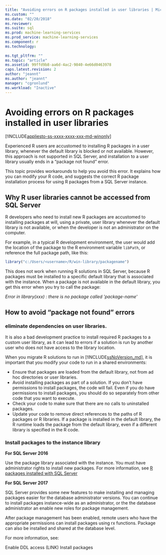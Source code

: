 ```yaml
---
title: "Avoiding errors on R packages installed in user libraries | Microsoft Docs"
ms.custom: ""
ms.date: "02/20/2018"
ms.reviewer: 
ms.suite: sql
ms.prod: machine-learning-services
ms.prod_service: machine-learning-services
ms.component: r
ms.technology: 
  
ms.tgt_pltfrm: ""
ms.topic: "article"
ms.assetid: 99ffd9b8-aa6d-4ac2-9840-4e66d0463978
caps.latest.revision: 2
author: "jeannt"
ms.author: "jeannt"
manager: "cgronlund"
ms.workload: "Inactive"
---
```

# Avoiding errors on R packages installed in user libraries
[!INCLUDE[appliesto-ss-xxxx-xxxx-xxx-md-winonly](../../includes/appliesto-ss-xxxx-xxxx-xxx-md-winonly.md)]

Experienced R users are accustomed to installing R packages in a user library, whenever the default library is blocked or not available. However, this approach is not supported in SQL Server, and installation to a user library usually ends in a “package not found” error.

This topic provides workarounds to help you avoid this error. It explains how you can modify your R code, and suggests the correct R package installation process for using R packages from a SQL Server instance.

## Why R user libraries cannot be accessed from SQL Server

R developers who need to install new R packages are accustomed to installing packages at will, using a private, user library whenever the default library is not available, or when the developer is not an administrator on the computer.

For example, in a typical R development environment, the user would add the  location of the package to the R environment variable `libPath`, or reference the full package path, like this:

```R
library("c:/Users/<username>/R/win-library/packagename")
```

This does not work when running R solutions in SQL Server, because R packages must be installed to a specific default library that is associated with the instance. When a package is not available in the default library, you get this error when you try to call the package:

*Error in library(xxx) : there is no package called 'package-name'*

## How to avoid “package not found” errors

### eliminate dependencies on user libraries. 

It is also a bad development practice to install required R packages to a custom user library, as it can lead to errors if a solution is run by another user who does not have access to the library location.

When you migrate R solutions to run in [!INCLUDE[ssNoVersion_md](..\..\includes\ssnoversion-md.md)], it is important that you modify your code to run in a shared environments:

+ Ensure that packages are loaded from the default library, not from ad hoc directories or user libraries.
+ Avoid installing packages as part of a solution. If you don’t have permissions to install packages, the code will fail. Even if you do have permissions to install packages, you should do so separately from other code that you want to execute.
+ Check your code to make sure that there are no calls to uninstalled packages. 
+ Update your code to remove direct references to the paths of R packages or R libraries. If a package is installed in the default library, the R runtime loads the package from the default library, even if a different library is specified in the R code.

### Install packages to the instance library

**For SQL Server 2016**

Use the package library associated with the instance. You must have administrator rights to install new packages. For more information, see [R packages installed with SQL Server](installing-and-managing-r-packages.md)

**For SQL Server 2017**

SQL Server provides some new features to make installing and managing packages easier for the database administrator versions. You can continue to install packages instance-wide as an administrator, or the the database administrator an enable new roles for package management.

After package management has been enabled, remote users who have the appropriate permissions can install packages using rx functions. Package can also be installed and shared at the database level.

For more information, see:

Enable DDL access (LINK)
Install packages
